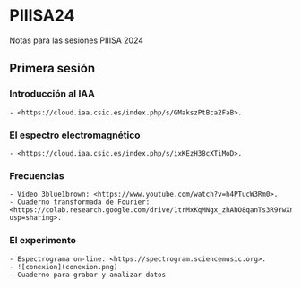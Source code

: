 # PIIISA24
Notas para las sesiones PIIISA 2024
## Primera sesión
### Introducción al IAA
	- <https://cloud.iaa.csic.es/index.php/s/GMakszPtBca2FaB>.
### El espectro electromagnético
	- <https://cloud.iaa.csic.es/index.php/s/ixKEzH38cXTiMoD>.
### Frecuencias
    - Vídeo 3blue1brown: <https://www.youtube.com/watch?v=h4PTucW3Rm0>.
	- Cuaderno transformada de Fourier: <https://colab.research.google.com/drive/1trMxKqMNgx_zhAhO8qanTs3R9YwXn5z7?usp=sharing>.	
### El experimento 
	- Espectrograma on-line: <https://spectrogram.sciencemusic.org>.
	- ![conexion](conexion.png)
	- Cuaderno para grabar y analizar datos
  

